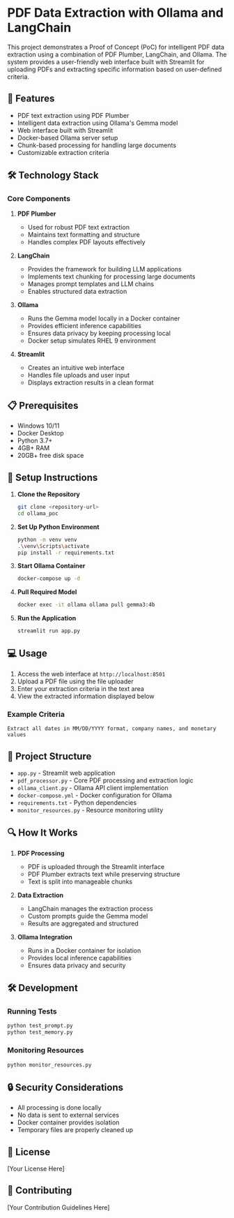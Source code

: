 # PDF Data Extraction with Ollama and LangChain

This project demonstrates a Proof of Concept (PoC) for intelligent PDF data extraction using a combination of PDF Plumber, LangChain, and Ollama. The system provides a user-friendly web interface built with Streamlit for uploading PDFs and extracting specific information based on user-defined criteria.

## 🚀 Features

- PDF text extraction using PDF Plumber
- Intelligent data extraction using Ollama's Gemma model
- Web interface built with Streamlit
- Docker-based Ollama server setup
- Chunk-based processing for handling large documents
- Customizable extraction criteria

## 🛠️ Technology Stack

### Core Components

1. **PDF Plumber**
   - Used for robust PDF text extraction
   - Maintains text formatting and structure
   - Handles complex PDF layouts effectively

2. **LangChain**
   - Provides the framework for building LLM applications
   - Implements text chunking for processing large documents
   - Manages prompt templates and LLM chains
   - Enables structured data extraction

3. **Ollama**
   - Runs the Gemma model locally in a Docker container
   - Provides efficient inference capabilities
   - Ensures data privacy by keeping processing local
   - Docker setup simulates RHEL 9 environment

4. **Streamlit**
   - Creates an intuitive web interface
   - Handles file uploads and user input
   - Displays extraction results in a clean format

## 📋 Prerequisites

- Windows 10/11
- Docker Desktop
- Python 3.7+
- 4GB+ RAM
- 20GB+ free disk space

## 🚀 Setup Instructions

1. **Clone the Repository**
   ```bash
   git clone <repository-url>
   cd ollama_poc
   ```

2. **Set Up Python Environment**
   ```bash
   python -m venv venv
   .\venv\Scripts\activate
   pip install -r requirements.txt
   ```

3. **Start Ollama Container**
   ```bash
   docker-compose up -d
   ```

4. **Pull Required Model**
   ```bash
   docker exec -it ollama ollama pull gemma3:4b
   ```

5. **Run the Application**
   ```bash
   streamlit run app.py
   ```

## 💻 Usage

1. Access the web interface at `http://localhost:8501`
2. Upload a PDF file using the file uploader
3. Enter your extraction criteria in the text area
4. View the extracted information displayed below

### Example Criteria
```
Extract all dates in MM/DD/YYYY format, company names, and monetary values
```

## 🔧 Project Structure

- `app.py` - Streamlit web application
- `pdf_processor.py` - Core PDF processing and extraction logic
- `ollama_client.py` - Ollama API client implementation
- `docker-compose.yml` - Docker configuration for Ollama
- `requirements.txt` - Python dependencies
- `monitor_resources.py` - Resource monitoring utility

## 🔍 How It Works

1. **PDF Processing**
   - PDF is uploaded through the Streamlit interface
   - PDF Plumber extracts text while preserving structure
   - Text is split into manageable chunks

2. **Data Extraction**
   - LangChain manages the extraction process
   - Custom prompts guide the Gemma model
   - Results are aggregated and structured

3. **Ollama Integration**
   - Runs in a Docker container for isolation
   - Provides local inference capabilities
   - Ensures data privacy and security

## 🛠️ Development

### Running Tests
```bash
python test_prompt.py
python test_memory.py
```

### Monitoring Resources
```bash
python monitor_resources.py
```

## 🔒 Security Considerations

- All processing is done locally
- No data is sent to external services
- Docker container provides isolation
- Temporary files are properly cleaned up

## 📝 License

[Your License Here]

## 🤝 Contributing

[Your Contribution Guidelines Here] 